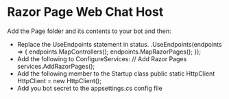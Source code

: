 # Razor Page Web Chat Host
Add the Page folder and its contents to your bot and then:
* Replace the UseEndpoints statement in status.
                .UseEndpoints(endpoints =>
                {
                    endpoints.MapControllers();
                    endpoints.MapRazorPages();
                });
* Add the following to ConfigureServices:
            // Add Razor Pages
            services.AddRazorPages();
* Add the following member to the Startup class
        public static HttpClient HttpClient = new HttpClient();
* Add you bot secret to the appsettings.cs config file